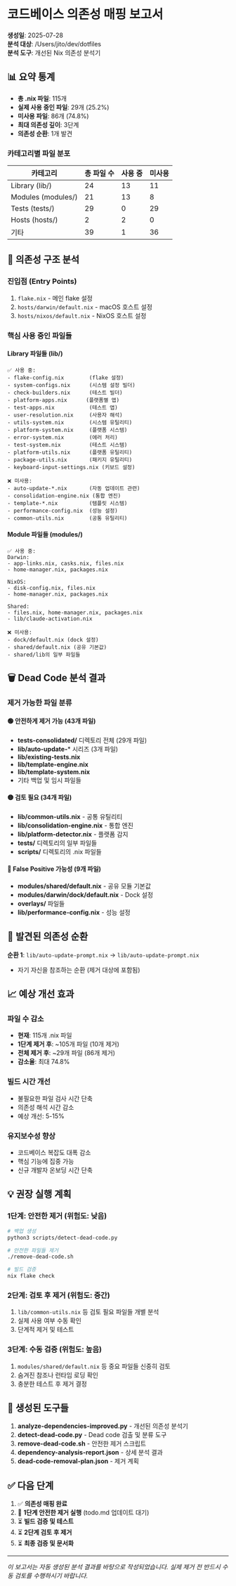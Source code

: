 # 코드베이스 의존성 매핑 보고서

**생성일**: 2025-07-28  
**분석 대상**: /Users/jito/dev/dotfiles  
**분석 도구**: 개선된 Nix 의존성 분석기

## 📊 요약 통계

- **총 .nix 파일**: 115개
- **실제 사용 중인 파일**: 29개 (25.2%)
- **미사용 파일**: 86개 (74.8%)
- **최대 의존성 깊이**: 3단계
- **의존성 순환**: 1개 발견

### 카테고리별 파일 분포

| 카테고리 | 총 파일 수 | 사용 중 | 미사용 |
|----------|------------|---------|--------|
| Library (lib/) | 24 | 13 | 11 |
| Modules (modules/) | 21 | 13 | 8 |
| Tests (tests/) | 29 | 0 | 29 |
| Hosts (hosts/) | 2 | 2 | 0 |
| 기타 | 39 | 1 | 36 |

## 🔗 의존성 구조 분석

### 진입점 (Entry Points)
1. `flake.nix` - 메인 flake 설정
2. `hosts/darwin/default.nix` - macOS 호스트 설정  
3. `hosts/nixos/default.nix` - NixOS 호스트 설정

### 핵심 사용 중인 파일들

#### Library 파일들 (lib/)
```
✅ 사용 중:
- flake-config.nix        (flake 설정)
- system-configs.nix      (시스템 설정 빌더)
- check-builders.nix      (테스트 빌더)
- platform-apps.nix      (플랫폼별 앱)
- test-apps.nix           (테스트 앱)
- user-resolution.nix     (사용자 해석)
- utils-system.nix        (시스템 유틸리티)
- platform-system.nix     (플랫폼 시스템)
- error-system.nix        (에러 처리)
- test-system.nix         (테스트 시스템)
- platform-utils.nix      (플랫폼 유틸리티)
- package-utils.nix       (패키지 유틸리티)
- keyboard-input-settings.nix (키보드 설정)

❌ 미사용:
- auto-update-*.nix       (자동 업데이트 관련)
- consolidation-engine.nix (통합 엔진)
- template-*.nix          (템플릿 시스템)
- performance-config.nix  (성능 설정)
- common-utils.nix        (공통 유틸리티)
```

#### Module 파일들 (modules/)
```
✅ 사용 중:
Darwin:
- app-links.nix, casks.nix, files.nix
- home-manager.nix, packages.nix

NixOS:
- disk-config.nix, files.nix
- home-manager.nix, packages.nix

Shared:
- files.nix, home-manager.nix, packages.nix
- lib/claude-activation.nix

❌ 미사용:
- dock/default.nix (dock 설정)
- shared/default.nix (공유 기본값)
- shared/lib의 일부 파일들
```

## 🗑️ Dead Code 분석 결과

### 제거 가능한 파일 분류

#### 🟢 안전하게 제거 가능 (43개 파일)
- **tests-consolidated/** 디렉토리 전체 (29개 파일)
- **lib/auto-update-*** 시리즈 (3개 파일)
- **lib/existing-tests.nix**
- **lib/template-engine.nix**
- **lib/template-system.nix**
- 기타 백업 및 임시 파일들

#### 🟡 검토 필요 (34개 파일)
- **lib/common-utils.nix** - 공통 유틸리티
- **lib/consolidation-engine.nix** - 통합 엔진
- **lib/platform-detector.nix** - 플랫폼 감지
- **tests/** 디렉토리의 일부 파일들
- **scripts/** 디렉토리의 .nix 파일들

#### 🔴 False Positive 가능성 (9개 파일)
- **modules/shared/default.nix** - 공유 모듈 기본값
- **modules/darwin/dock/default.nix** - Dock 설정
- **overlays/** 파일들
- **lib/performance-config.nix** - 성능 설정

## 🔄 발견된 의존성 순환

**순환 1**: `lib/auto-update-prompt.nix` → `lib/auto-update-prompt.nix`
- 자기 자신을 참조하는 순환 (제거 대상에 포함됨)

## 📈 예상 개선 효과

### 파일 수 감소
- **현재**: 115개 .nix 파일
- **1단계 제거 후**: ~105개 파일 (10개 제거)
- **전체 제거 후**: ~29개 파일 (86개 제거)
- **감소율**: 최대 74.8%

### 빌드 시간 개선
- 불필요한 파일 검사 시간 단축
- 의존성 해석 시간 감소
- 예상 개선: 5-15%

### 유지보수성 향상
- 코드베이스 복잡도 대폭 감소
- 핵심 기능에 집중 가능
- 신규 개발자 온보딩 시간 단축

## 💡 권장 실행 계획

### 1단계: 안전한 제거 (위험도: 낮음)
```bash
# 백업 생성
python3 scripts/detect-dead-code.py

# 안전한 파일들 제거
./remove-dead-code.sh

# 빌드 검증
nix flake check
```

### 2단계: 검토 후 제거 (위험도: 중간)
1. `lib/common-utils.nix` 등 검토 필요 파일들 개별 분석
2. 실제 사용 여부 수동 확인
3. 단계적 제거 및 테스트

### 3단계: 수동 검증 (위험도: 높음)
1. `modules/shared/default.nix` 등 중요 파일들 신중히 검토
2. 숨겨진 참조나 런타임 로딩 확인
3. 충분한 테스트 후 제거 결정

## 🔧 생성된 도구들

1. **analyze-dependencies-improved.py** - 개선된 의존성 분석기
2. **detect-dead-code.py** - Dead code 검출 및 분류 도구
3. **remove-dead-code.sh** - 안전한 제거 스크립트
4. **dependency-analysis-report.json** - 상세 분석 결과
5. **dead-code-removal-plan.json** - 제거 계획

## ✅ 다음 단계

1. ✅ **의존성 매핑 완료**
2. 🔄 **1단계 안전한 제거 실행** (todo.md 업데이트 대기)
3. ⏳ **빌드 검증 및 테스트**
4. ⏳ **2단계 검토 후 제거**
5. ⏳ **최종 검증 및 문서화**

---

*이 보고서는 자동 생성된 분석 결과를 바탕으로 작성되었습니다. 실제 제거 전 반드시 수동 검토를 수행하시기 바랍니다.*
